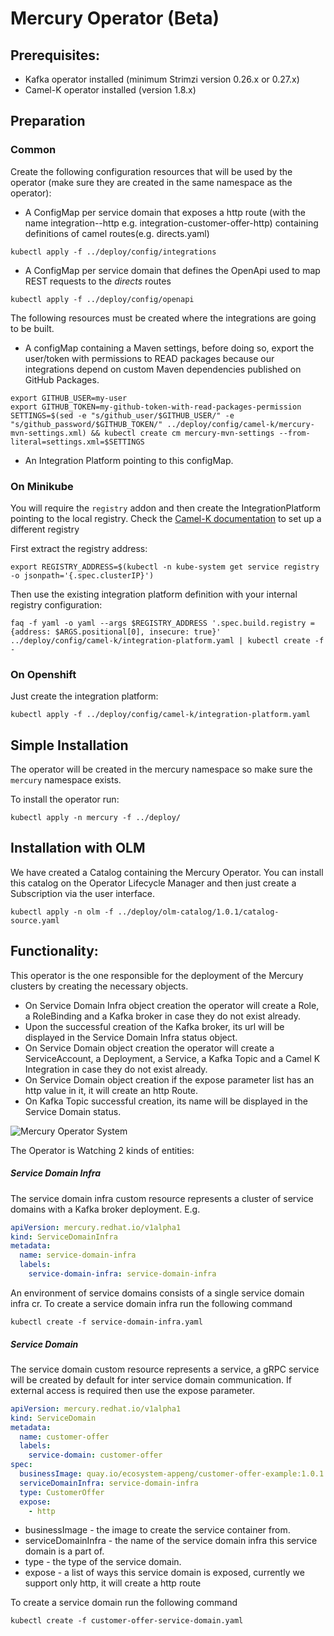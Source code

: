 # Mercury Operator (Beta)
## Prerequisites:

- Kafka operator installed (minimum Strimzi version 0.26.x or 0.27.x)
- Camel-K operator installed (version 1.8.x)

## Preparation

### Common

Create the following configuration resources that will be used by the operator (make sure
they are created in the same namespace as the operator):

- A ConfigMap per service domain that exposes a http route
  (with the name integration-<service-domain-name>-http e.g. integration-customer-offer-http)
  containing definitions of camel routes(e.g. directs.yaml)

```shell
kubectl apply -f ../deploy/config/integrations
```

- A ConfigMap per service domain that defines the OpenApi used to map REST requests to the
  _directs_ routes

```shell
kubectl apply -f ../deploy/config/openapi
```

The following resources must be created where the integrations are going to be built.

- A configMap containing a Maven settings, before doing so, export the user/token 
with permissions to READ packages because our integrations depend on custom Maven 
dependencies published on GitHub Packages.

```shell
export GITHUB_USER=my-user
export GITHUB_TOKEN=my-github-token-with-read-packages-permission
SETTINGS=$(sed -e "s/github_user/$GITHUB_USER/" -e "s/github_password/$GITHUB_TOKEN/" ../deploy/config/camel-k/mercury-mvn-settings.xml) && kubectl create cm mercury-mvn-settings --from-literal=settings.xml=$SETTINGS
```

- An Integration Platform pointing to this configMap.

### On Minikube

You will require the `registry` addon and then create the IntegrationPlatform
pointing to the local registry. Check the [Camel-K documentation](https://camel.apache.org/camel-k/1.8.x/installation/registry/registry.html)
to set up a different registry

First extract the registry address:

```shell
export REGISTRY_ADDRESS=$(kubectl -n kube-system get service registry -o jsonpath='{.spec.clusterIP}')
```
Then use the existing integration platform definition with your internal registry configuration:

```shell
faq -f yaml -o yaml --args $REGISTRY_ADDRESS '.spec.build.registry = {address: $ARGS.positional[0], insecure: true}' ../deploy/config/camel-k/integration-platform.yaml | kubectl create -f -
```

### On Openshift
Just create the integration platform:

```shell
kubectl apply -f ../deploy/config/camel-k/integration-platform.yaml
```

## Simple Installation

The operator will be created in the mercury namespace so make sure the `mercury` namespace exists.

To install the operator run:

```shell
kubectl apply -n mercury -f ../deploy/
```

## Installation with OLM

We have created a Catalog containing the Mercury Operator. You can install this catalog on the 
Operator Lifecycle Manager and then just create a Subscription via the user interface.

```shell
kubectl apply -n olm -f ../deploy/olm-catalog/1.0.1/catalog-source.yaml
```

## Functionality:
This operator is the one responsible for the deployment of the Mercury clusters by creating the necessary objects.
* On Service Domain Infra object creation the operator will create a Role, a RoleBinding and a Kafka broker in case they do not exist already.
* Upon the successful creation of the Kafka broker, its url will be displayed in the Service Domain Infra status object.
* On Service Domain object creation the operator will create a ServiceAccount, a Deployment, a Service, a Kafka Topic and a Camel K Integration in case they do not exist already.
* On Service Domain object creation if the expose parameter list has an http value in it, it will create an http Route.
* On Kafka Topic successful creation, its name will be displayed in the Service Domain status.

![Mercury Operator System](images/mercury-operator.png)

The Operator is Watching 2 kinds of entities:

##### Service Domain Infra
The service domain infra custom resource represents a cluster of service domains with a Kafka broker deployment.
E.g.
```yaml
apiVersion: mercury.redhat.io/v1alpha1
kind: ServiceDomainInfra
metadata:
  name: service-domain-infra
  labels:
    service-domain-infra: service-domain-infra
```

An environment of service domains consists of a single service domain infra cr.
To create a service domain infra run the following command
```shell
kubectl create -f service-domain-infra.yaml
```

##### Service Domain
The service domain custom resource represents a service, a gRPC service will be created by default for inter service domain communication. 
If external access is required then use the expose parameter.
```yaml
apiVersion: mercury.redhat.io/v1alpha1
kind: ServiceDomain
metadata:
  name: customer-offer
  labels:
    service-domain: customer-offer
spec:
  businessImage: quay.io/ecosystem-appeng/customer-offer-example:1.0.1
  serviceDomainInfra: service-domain-infra
  type: CustomerOffer
  expose:
    - http
```
* businessImage - the image to create the service container from.
* serviceDomainInfra - the name of the service domain infra this service domain is a part of.
* type - the type of the service domain.
* expose - a list of ways this service domain is exposed, currently we support only http, it will create a http route 

To create a service domain run the following command
```shell
kubectl create -f customer-offer-service-domain.yaml
```
